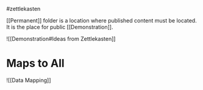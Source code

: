 #zettlekasten

[[Permanent]] folder is a location where published content must be located. It is the place for public [[Demonstration]].

![[Demonstration#Ideas from Zettlekasten]]

# Maps to All

![[Data Mapping]]